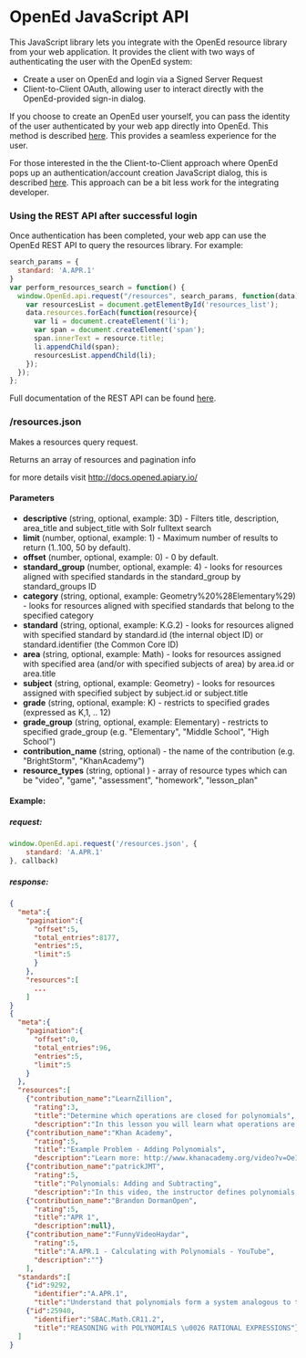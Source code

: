 # OpenEd JavaScript API

This JavaScript library lets you integrate with the OpenEd resource library from your web application. It provides the client with two ways of authenticating the user with the OpenEd system:

  - Create a user on OpenEd and login via a Signed Server Request 
  - Client-to-Client OAuth, allowing user to interact directly with the OpenEd-provided sign-in dialog.

If you choose to create an OpenEd user yourself, you can pass the identity of the user authenticated by your web app directly into OpenEd. This method is described [here](SIGNED-SERVER-REQUEST.md).  This provides a seamless experience for the user.   

For those interested in the the Client-to-Client approach where OpenEd pops up an authentication/account creation JavaScript dialog, this is described [here](CLIENT-TO-CLIENT.md). This approach can be a bit less work for the integrating developer.  

### Using the REST API after successful login

Once authentication has been completed, your web app can use the OpenEd REST API to query the resources library. For example:

```javascript
search_params = {
  standard: 'A.APR.1'
}
var perform_resources_search = function() {
  window.OpenEd.api.request("/resources", search_params, function(data){
    var resourcesList = document.getElementById('resources_list');
    data.resources.forEach(function(resource){
      var li = document.createElement('li');
      var span = document.createElement('span');
      span.innerText = resource.title;
      li.appendChild(span);
      resourcesList.appendChild(li);
    });
  });
};
```

Full documentation of the REST API can be found [here](http://docs.opened.apiary.io/).
 
### /resources.json 
 
Makes a resources query request. 
 
Returns an array of resources and pagination info

for more details visit http://docs.opened.apiary.io/
 
#### Parameters
- **descriptive** (string, optional, example: 3D) - Filters title, description, area_title and subject_title with Solr fulltext search
- **limit** (number, optional, example: 1) - Maximum number of results to return (1..100, 50 by default).
- **offset** (number, optional, example: 0) - 0 by default.
- **standard_group** (number, optional, example: 4) - looks for resources aligned with specified standards in the standard_group by standard_groups ID
- **category** (string, optional, example: Geometry%20%28Elementary%29) - looks for resources aligned with specified standards that belong to the specified category
- **standard** (string, optional, example: K.G.2) - looks for resources aligned with specified standard by standard.id (the internal object ID) or standard.identifier (the Common Core ID)
- **area** (string, optional, example: Math) - looks for resources assigned with specified area (and/or with specified subjects of area) by area.id or area.title
- **subject** (string, optional, example: Geometry) - looks for resources assigned with specified subject by subject.id or subject.title
- **grade** (string, optional, example: K) - restricts to specified grades (expressed as K,1, .. 12)
- **grade_group** (string, optional, example: Elementary) - restricts to specified grade_group (e.g. "Elementary", "Middle School", "High School")
- **contribution_name** (string, optional) - the name of the contribution (e.g. "BrightStorm", "KhanAcademy")
- **resource_types** (string, optional ) - array of resource types which can be "video", "game", "assessment", "homework", "lesson_plan"
 
#### Example:
 
##### request:
```javascript
window.OpenEd.api.request('/resources.json', {
    standard: 'A.APR.1'
}, callback)
```
##### response:
```json
{
  "meta":{
    "pagination":{
      "offset":5,
      "total_entries":8177,
      "entries":5,
      "limit":5
      }
    },
    "resources":[
      ...
    ]
}
{
  "meta":{
    "pagination":{
      "offset":0,
      "total_entries":96,
      "entries":5,
      "limit":5
    }
  },
  "resources":[
    {"contribution_name":"LearnZillion",
      "rating":3,
      "title":"Determine which operations are closed for polynomials",
      "description":"In this lesson you will learn what operations are closed for polynomials by applying the definition of a polynomial to each operation."},
    {"contribution_name":"Khan Academy",
      "rating":5,
      "title":"Example Problem - Adding Polynomials",
      "description":"Learn more: http://www.khanacademy.org/video?v=Oe1PKI_6-38\nu11_l2_t2_we1 Adding Polynomials\nContent provided by TheNROCproject.org - (c) Monterey Institute for Technology and Education"},
    {"contribution_name":"patrickJMT",
      "rating":5,
      "title":"Polynomials: Adding and Subtracting",
      "description":"In this video, the instructor defines polynomials, then gives some examples of how to add and subtract polynomials.\u00a0 He works through the steps of example problems to explain how to work add and subject polynomials.\u00a0 His explanations are clear and thorough and it would be easy to follow along as he explains."},
    {"contribution_name":"Brandon DormanOpen",
      "rating":5,
      "title":"APR 1",
      "description":null},
    {"contribution_name":"FunnyVideoHaydar",
      "rating":5,
      "title":"A.APR.1 - Calculating with Polynomials - YouTube",
      "description":""}
    ],
  "standards":[
    {"id":9292,
      "identifier":"A.APR.1",
      "title":"Understand that polynomials form a system analogous to the integers, namely, they are closed under the operations of addition, subtraction, and multiplication; add, subtract, and multiply polynomials."},
    {"id":25940,
      "identifier":"SBAC.Math.CR11.2",
      "title":"REASONING with POLYNOMIALS \u0026 RATIONAL EXPRESSIONS"}
  ]
}
```


